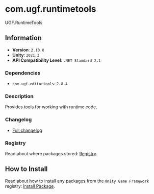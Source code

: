 # com.ugf.runtimetools

UGF.RuntimeTools

## Information

- **Version**: `2.10.0`
- **Unity**: `2021.3`
- **API Compatibility Level**: `.NET Standard 2.1`

### Dependencies

- `com.ugf.editortools`: `2.8.4`


### Description

Provides tools for working with runtime code.

### Changelog

- [Full changelog](changelog.md)

### Registry

Read about where packages stored: [Registry](https://github.com/unity-game-framework/organization/blob/main/docs/registry.md).

## How to Install

Read about how to install any packages from the `Unity Game Framework` registry: [Install Package](https://github.com/unity-game-framework/organization/blob/main/docs/install-packages.md).
